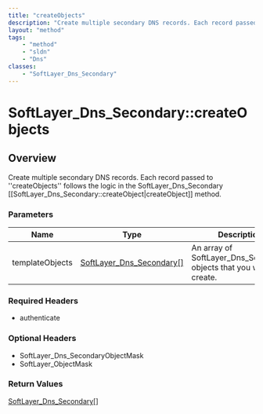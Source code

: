 ```yaml
---
title: "createObjects"
description: "Create multiple secondary DNS records. Each record passed to ''createObjects'' follows the logic in the SoftLayer_Dns_Se... "
layout: "method"
tags:
    - "method"
    - "sldn"
    - "Dns"
classes:
    - "SoftLayer_Dns_Secondary"
---
```

# SoftLayer_Dns_Secondary::createObjects
## Overview 
Create multiple secondary DNS records. Each record passed to ''createObjects'' follows the logic in the SoftLayer_Dns_Secondary [[SoftLayer_Dns_Secondary::createObject|createObject]] method. 

### Parameters 
|Name | Type | Description |
| --- | --- | --- |
|templateObjects| <a href='/reference/datatypes/SoftLayer_Dns_Secondary'>SoftLayer_Dns_Secondary[] </a>| An array of SoftLayer_Dns_Secondary objects that you wish to create.|


### Required Headers
* authenticate

### Optional Headers
* SoftLayer_Dns_SecondaryObjectMask
* SoftLayer_ObjectMask

### Return Values
<a href='/reference/datatypes/SoftLayer_Dns_Secondary'>SoftLayer_Dns_Secondary[] </a>

